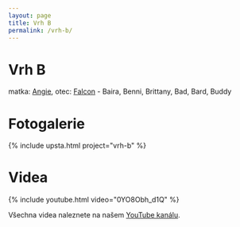 ```yaml
---
layout: page
title: Vrh B
permalink: /vrh-b/
---
```


# Vrh B

matka: [Angie](https://www.hovawart.cz/databaze/psi/info.php?id=6888), otec: [Falcon](https://www.hovawart.cz/databaze/psi/info.php?id=6435) - Baira, Benni, Brittany, Bad, Bard, Buddy

# Fotogalerie

{% include upsta.html project="vrh-b" %}

# Videa

{% include youtube.html video="0YO8Obh_d1Q" %}

Všechna videa naleznete na našem [YouTube kanálu](https://www.youtube.com/user/psiranc/videos).
